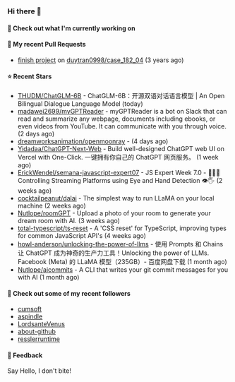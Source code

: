 ### Hi there 👋

#### 👷 Check out what I'm currently working on

#### 🔨 My recent Pull Requests

- [finish project](https://github.com/duytran0998/case_182_04/pull/1) on [duytran0998/case_182_04](https://github.com/duytran0998/case_182_04) (3 years ago)

#### ⭐ Recent Stars

- [THUDM/ChatGLM-6B](https://github.com/THUDM/ChatGLM-6B) - ChatGLM-6B：开源双语对话语言模型  | An Open Bilingual Dialogue Language Model (today)
- [madawei2699/myGPTReader](https://github.com/madawei2699/myGPTReader) - myGPTReader is a bot on Slack that can read and summarize any webpage, documents including ebooks, or even videos from YouTube. It can communicate with you through voice. (2 days ago)
- [dreamworksanimation/openmoonray](https://github.com/dreamworksanimation/openmoonray) -  (4 days ago)
- [Yidadaa/ChatGPT-Next-Web](https://github.com/Yidadaa/ChatGPT-Next-Web) - Build well-designed ChatGPT web UI on Vercel with One-Click. 一键拥有你自己的 ChatGPT 网页服务。 (1 week ago)
- [ErickWendel/semana-javascript-expert07](https://github.com/ErickWendel/semana-javascript-expert07) - JS Expert Week 7.0 - 🙅🤏🏻 Controlling Streaming Platforms using Eye and Hand Detection 👁🖐 (2 weeks ago)
- [cocktailpeanut/dalai](https://github.com/cocktailpeanut/dalai) - The simplest way to run LLaMA on your local machine (2 weeks ago)
- [Nutlope/roomGPT](https://github.com/Nutlope/roomGPT) - Upload a photo of your room to generate your dream room with AI. (3 weeks ago)
- [total-typescript/ts-reset](https://github.com/total-typescript/ts-reset) - A &#39;CSS reset&#39; for TypeScript, improving types for common JavaScript API&#39;s (4 weeks ago)
- [howl-anderson/unlocking-the-power-of-llms](https://github.com/howl-anderson/unlocking-the-power-of-llms) - 使用 Prompts 和 Chains 让 ChatGPT 成为神奇的生产力工具！Unlocking the power of LLMs. Facebook (Meta)  的 LLaMA 模型（235GB）- 百度网盘下载 (1 month ago)
- [Nutlope/aicommits](https://github.com/Nutlope/aicommits) - A CLI that writes your git commit messages for you with AI (1 month ago)

#### 👯 Check out some of my recent followers

- [cumsoft](https://github.com/cumsoft)
- [aspindle](https://github.com/aspindle)
- [LordsanteVenus](https://github.com/LordsanteVenus)
- [about-github](https://github.com/about-github)
- [resslerruntime](https://github.com/resslerruntime)

#### 💬 Feedback

Say Hello, I don't bite!
